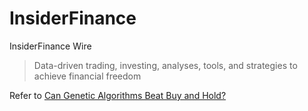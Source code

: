 # InsiderFinance

InsiderFinance Wire

> Data-driven trading, investing, analyses, tools, and strategies to achieve financial freedom

Refer to [Can Genetic Algorithms Beat Buy and Hold?](https://wire.insiderfinance.io/can-evolution-beat-buy-and-hold-a-test-on-the-s-p-500-b94c70c63139)
